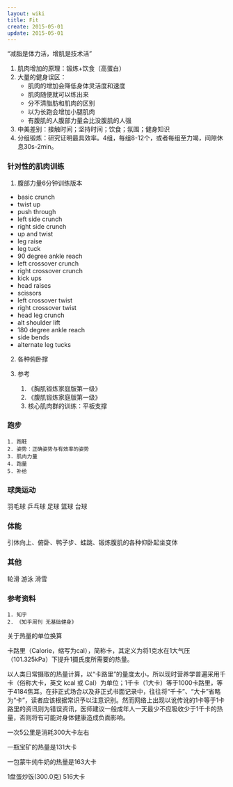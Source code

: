 ```yaml
---
layout: wiki
title: Fit
create: 2015-05-01
update: 2015-05-01
---
```


“减脂是体力活，增肌是技术活”

   1. 肌肉增加的原理：锻炼+饮食（高蛋白）
   2. 大量的健身误区：
      * 肌肉的增加会降低身体灵活度和速度
      * 肌肉随便就可以练出来
      * 分不清脂肪和肌肉的区别
      * 以为长跑会增加小腿肌肉
      * 有腹肌的人腹部力量会比没腹肌的人强
   3. 中美差别：接触时间；坚持时间；饮食；氛围；健身知识
   4. 分组锻炼：研究证明最具效率。4组，每组8-12个，或者每组至力竭，间隙休息30s-2min。

### 针对性的肌肉训练
1. 腹部力量6分钟训练版本
 * basic crunch
 * twist up
 * push through
 * left side crunch
 * right side crunch
 * up and twist
 * leg raise
 * leg tuck
 * 90 degree ankle reach
 * left crossover crunch
 * right crossover crunch
 * kick ups
 * head raises
 * scissors
 * left crossover twist
 * right crossover twist
 * head leg crunch
 * alt shoulder lift
 * 180 degree ankle reach
 * side bends
 * alternate leg tucks 


2. 各种俯卧撑

3. 参考
   1. 《胸肌锻炼家庭版第一级》
   2. 《腹肌锻炼家庭版第一级》
   3. 核心肌肉群的训练：平板支撑

### 跑步
    1. 跑鞋
    2. 姿势：正确姿势与有效率的姿势
    3. 肌肉力量
    4. 跑量
    5. 补给

### 球类运动
羽毛球
乒乓球
足球
篮球
台球

### 体能
引体向上、俯卧、鸭子步、蛙跳、锻炼腹肌的各种仰卧起坐变体

### 其他
轮滑
游泳
滑雪

### 参考资料
    1. 知乎
    2. 《知乎周刊 无基础健身》

关于热量的单位换算

卡路里（Calorie，缩写为cal），简称卡，其定义为将1克水在1大气压（101.325kPa）下提升1摄氏度所需要的热量。

以人类日常摄取的热量计算，以“卡路里”的量度太小，所以现时营养学普遍采用千卡（俗称大卡，英文 kcal 或 Cal）为单位；1千卡（1大卡）等于1000卡路里，等于4184焦耳。在非正式场合以及非正式书面记录中，往往将“千卡”、“大卡”省略为“卡”，读者应该根据常识予以注意识别。然而网络上出现以讹传讹的1卡等于1卡路里的资讯则为错误资讯，医师建议一般成年人一天最少不应吸收少于1千卡的热量，否则将有可能对身体健康造成负面影响。


一次5公里是消耗300大卡左右

一瓶宝矿的热量是131大卡

一包蒙牛纯牛奶的热量是163大卡

1盘蛋炒饭(300.0克) 516大卡   